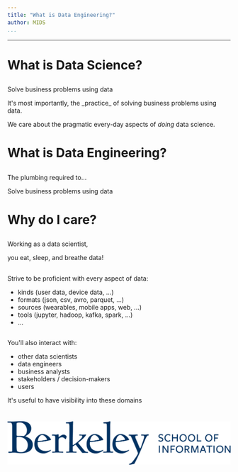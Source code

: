 ```yaml
---
title: "What is Data Engineering?"
author: MIDS
...
```


---

# What is Data Science?
##

##

Solve business problems using data

<div class="notes">
It's most importantly, the _practice_ of 
solving business problems using data.

We care about the pragmatic every-day
aspects of _doing_ data science.
</div>

# What is Data Engineering?
##

##

The plumbing required to...

Solve business problems using data

# Why do I care?
##

## 

Working as a data scientist,

you eat, sleep, and breathe data!

##

Strive to be proficient with every aspect of data:

- kinds (user data, device data, ...)
- formats (json, csv, avro, parquet, ...)
- sources (wearables, mobile apps, web, ...)
- tools (jupyter, hadoop, kafka, spark, ...)
- ...

##

You'll also interact with:

- other data scientists
- data engineers
- business analysts
- stakeholders / decision-makers
- users

<div class="notes">
It's useful to have visibility into these domains
</div>


#

<img class="logo" src="images/berkeley-school-of-information-logo.png"/>


